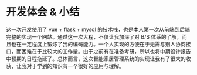 # 开发体会 & 小结


这一次开发使用了 vue + flask + mysql 的技术栈，也是本人第一次从前端到后端完整的实现一个网站。通过这一次大程，不仅让我加深了对 B/S 体系的了解，而且也在一定程度上锻炼了我的编码能力。一个人实现的方便在于无需与别人协商接口，而困难在于比较大的工作量。由于之前有在准备考研，所以也将中期设计报告中预期的日程拖延了。总体而言，这次智能家居管理系统的实现让我有了很大的收获，让我对于学到的知识有一个很好的应用与理解。

